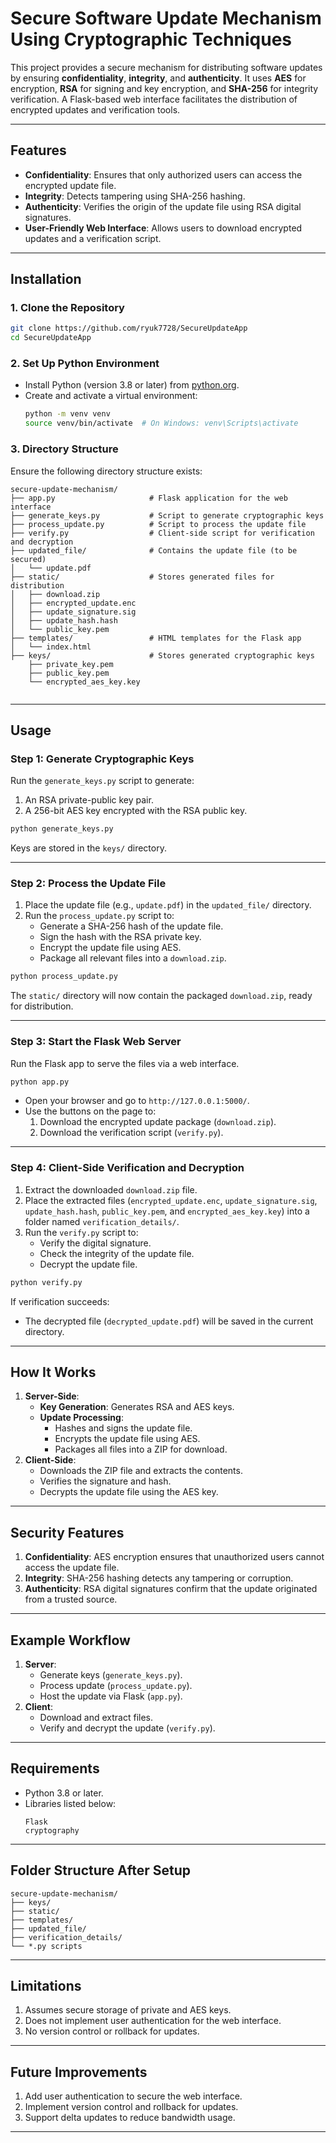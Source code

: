 # **Secure Software Update Mechanism Using Cryptographic Techniques**

This project provides a secure mechanism for distributing software updates by ensuring **confidentiality**, **integrity**, and **authenticity**. It uses **AES** for encryption, **RSA** for signing and key encryption, and **SHA-256** for integrity verification. A Flask-based web interface facilitates the distribution of encrypted updates and verification tools.

---

## **Features**
- **Confidentiality**: Ensures that only authorized users can access the encrypted update file.
- **Integrity**: Detects tampering using SHA-256 hashing.
- **Authenticity**: Verifies the origin of the update file using RSA digital signatures.
- **User-Friendly Web Interface**: Allows users to download encrypted updates and a verification script.

---

## **Installation**

### **1. Clone the Repository**
```bash
git clone https://github.com/ryuk7728/SecureUpdateApp
cd SecureUpdateApp
```

### **2. Set Up Python Environment**
- Install Python (version 3.8 or later) from [python.org](https://www.python.org/).
- Create and activate a virtual environment:
  ```bash
  python -m venv venv
  source venv/bin/activate  # On Windows: venv\Scripts\activate
  ```

### **3. Directory Structure**
Ensure the following directory structure exists:

```
secure-update-mechanism/
├── app.py                     # Flask application for the web interface
├── generate_keys.py           # Script to generate cryptographic keys
├── process_update.py          # Script to process the update file
├── verify.py                  # Client-side script for verification and decryption
├── updated_file/              # Contains the update file (to be secured)
│   └── update.pdf
├── static/                    # Stores generated files for distribution
│   ├── download.zip
│   ├── encrypted_update.enc
│   ├── update_signature.sig
│   ├── update_hash.hash
│   └── public_key.pem
├── templates/                 # HTML templates for the Flask app
│   └── index.html
├── keys/                      # Stores generated cryptographic keys
    ├── private_key.pem
    ├── public_key.pem
    └── encrypted_aes_key.key
          
```

---

## **Usage**

### **Step 1: Generate Cryptographic Keys**
Run the `generate_keys.py` script to generate:
1. An RSA private-public key pair.
2. A 256-bit AES key encrypted with the RSA public key.

```bash
python generate_keys.py
```

Keys are stored in the `keys/` directory.

---

### **Step 2: Process the Update File**
1. Place the update file (e.g., `update.pdf`) in the `updated_file/` directory.
2. Run the `process_update.py` script to:
   - Generate a SHA-256 hash of the update file.
   - Sign the hash with the RSA private key.
   - Encrypt the update file using AES.
   - Package all relevant files into a `download.zip`.

```bash
python process_update.py
```

The `static/` directory will now contain the packaged `download.zip`, ready for distribution.

---

### **Step 3: Start the Flask Web Server**
Run the Flask app to serve the files via a web interface.

```bash
python app.py
```

- Open your browser and go to `http://127.0.0.1:5000/`.
- Use the buttons on the page to:
  1. Download the encrypted update package (`download.zip`).
  2. Download the verification script (`verify.py`).

---

### **Step 4: Client-Side Verification and Decryption**
1. Extract the downloaded `download.zip` file.
2. Place the extracted files (`encrypted_update.enc`, `update_signature.sig`, `update_hash.hash`, `public_key.pem`, and `encrypted_aes_key.key`) into a folder named `verification_details/`.
3. Run the `verify.py` script to:
   - Verify the digital signature.
   - Check the integrity of the update file.
   - Decrypt the update file.

```bash
python verify.py
```

If verification succeeds:
- The decrypted file (`decrypted_update.pdf`) will be saved in the current directory.

---

## **How It Works**
1. **Server-Side**:
   - **Key Generation**: Generates RSA and AES keys.
   - **Update Processing**:
     - Hashes and signs the update file.
     - Encrypts the update file using AES.
     - Packages all files into a ZIP for download.
2. **Client-Side**:
   - Downloads the ZIP file and extracts the contents.
   - Verifies the signature and hash.
   - Decrypts the update file using the AES key.

---

## **Security Features**
1. **Confidentiality**: AES encryption ensures that unauthorized users cannot access the update file.
2. **Integrity**: SHA-256 hashing detects any tampering or corruption.
3. **Authenticity**: RSA digital signatures confirm that the update originated from a trusted source.

---

## **Example Workflow**
1. **Server**:
   - Generate keys (`generate_keys.py`).
   - Process update (`process_update.py`).
   - Host the update via Flask (`app.py`).
2. **Client**:
   - Download and extract files.
   - Verify and decrypt the update (`verify.py`).

---

## **Requirements**
- Python 3.8 or later.
- Libraries listed below:
  ```plaintext
  Flask
  cryptography
  ```

---

## **Folder Structure After Setup**
```
secure-update-mechanism/
├── keys/
├── static/
├── templates/
├── updated_file/
├── verification_details/
└── *.py scripts
```

---

## **Limitations**
1. Assumes secure storage of private and AES keys.
2. Does not implement user authentication for the web interface.
3. No version control or rollback for updates.

---

## **Future Improvements**
1. Add user authentication to secure the web interface.
2. Implement version control and rollback for updates.
3. Support delta updates to reduce bandwidth usage.

---
